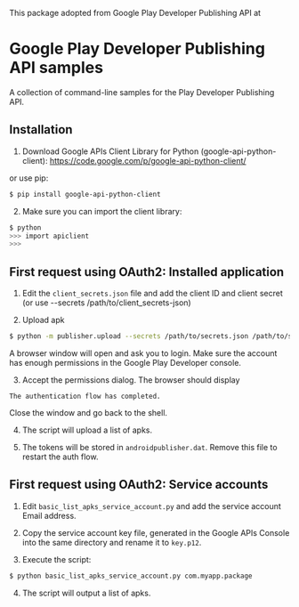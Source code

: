 This package adopted from Google Play Developer Publishing API 
at   


# Google Play Developer Publishing API samples

A collection of command-line samples for the Play Developer Publishing API.

## Installation

1. Download Google APIs Client Library for Python (google-api-python-client):
  https://code.google.com/p/google-api-python-client/

  or use pip:

  ```bash
  $ pip install google-api-python-client
  ```

2. Make sure you can import the client library:

  ```bash
  $ python
  >>> import apiclient
  >>>
  ```

## First request using OAuth2: Installed application

1. Edit the `client_secrets.json` file and add the client ID and client secret
   (or use --secrets /path/to/client_secrets-json)

2. Upload apk

  ```bash
  $ python -m publisher.upload --secrets /path/to/secrets.json /path/to/signed-aligned-apk --package com.example.app
  ```

  A browser window will open and ask you to login. Make sure the account has
  enough permissions in the Google Play Developer console.

3. Accept the permissions dialog. The browser should display

  `The authentication flow has completed.`

  Close the window and go back to the shell.

4. The script will upload a list of apks.

5. The tokens will be stored in `androidpublisher.dat`. Remove this file to restart the
 auth flow.


## First request using OAuth2: Service accounts

1. Edit `basic_list_apks_service_account.py` and add the service account Email
address.

2. Copy the service account key file, generated in the Google APIs Console into
the same directory and rename it to `key.p12`.

3. Execute the script:

  ```bash
  $ python basic_list_apks_service_account.py com.myapp.package
  ```

4. The script will output a list of apks.

